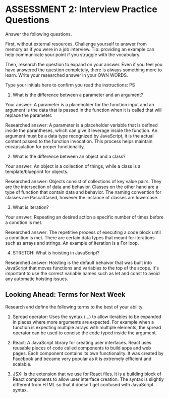 # ASSESSMENT 2: Interview Practice Questions

Answer the following questions.

First, without external resources. Challenge yourself to answer from memory as if you were in a job interview. Tip: providing an example can help communicate your point if you struggle with the vocabulary.

Then, research the question to expand on your answer. Even if you feel you have answered the question completely, there is always something more to learn. Write your researched answer in your OWN WORDS.

Type your initials here to confirm you read the instructions: PS

1. What is the difference between a parameter and an argument?

Your answer: A parameter is a placeholder for the function input and an argument is the data that is passed in the function when it is called that will replace the parameter. 

Researched answer: A parameter is a placeholder variable that is defined inside the parantheses, which can give it leverage inside the function. An argument must be a data type recognized by JavaScript, it is the actual content passed to the function invocation. This process helps maintain encapsulation for proper functionality. 

2. What is the difference between an object and a class? 

Your answer: An object is a collection of things, while a class is a template/blueprint for objects. 

Researched answer: Objects consist of collections of key value pairs. They are the intersection of data and behavior. Classes on the other hand are a type of function that contain data and behavior. The naming convention for classes are PascalCased, however the instance of classes are lowercase. 

3. What is iteration?

Your answer: Repeating an desired action a specific number of times before a condtion is met. 
 
Researched answer: The repetitive process of executing a code block until a condition is met. There are certain data types that meant for iterations such as arrays and strings. An example of iteration is a For loop. 

4. STRETCH: What is hoisting in JavaScript?

Researched answer: Hoisting is the default behaivor that was built into JavaScript that moves functions and variables to the top of the scope. It's important to use the correct variable names such as let and const to avoid any automatic hoisting issues. 

## Looking Ahead: Terms for Next Week

Research and define the following terms to the best of your ability.

1. Spread operator: Uses the syntax (...) to allow iterables to be expanded in places where more arguments are expected. For example when a function is expecting multiple arrays with multiple elements, the spread operator can be used to concise the code typed inside the argument. 

2. React: A JavaScript library for creating user interfaces. React uses reusable pieces of code called components to build apps and web pages. Each component contains its own functionality. It was created by Facebook and became very popular as it is extremely efficient and scalable. 

3. JSX: Is the extension that we use for React files. It is a building block of React components to allow user interface creation. The syntax is slightly different from HTML so that it doesn't get confused with JavaScript syntax. 
